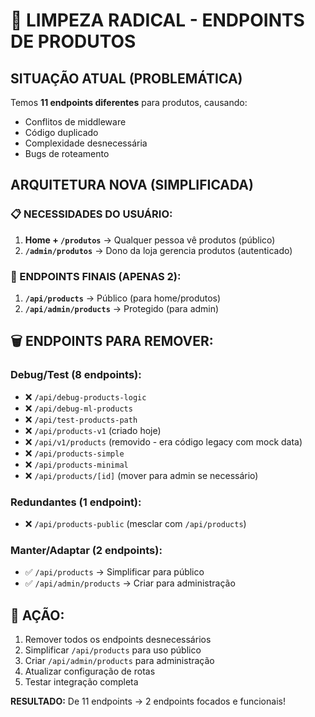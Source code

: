 # 🧹 LIMPEZA RADICAL - ENDPOINTS DE PRODUTOS

## SITUAÇÃO ATUAL (PROBLEMÁTICA)
Temos **11 endpoints diferentes** para produtos, causando:
- Conflitos de middleware
- Código duplicado
- Complexidade desnecessária
- Bugs de roteamento

## ARQUITETURA NOVA (SIMPLIFICADA)

### 📋 NECESSIDADES DO USUÁRIO:
1. **Home + `/produtos`** → Qualquer pessoa vê produtos (público)
2. **`/admin/produtos`** → Dono da loja gerencia produtos (autenticado)

### 🎯 ENDPOINTS FINAIS (APENAS 2):
1. **`/api/products`** → Público (para home/produtos)
2. **`/api/admin/products`** → Protegido (para admin)

## 🗑️ ENDPOINTS PARA REMOVER:

### Debug/Test (8 endpoints):
- ❌ `/api/debug-products-logic`
- ❌ `/api/debug-ml-products` 
- ❌ `/api/test-products-path`
- ❌ `/api/products-v1` (criado hoje)
- ❌ `/api/v1/products` (removido - era código legacy com mock data)
- ❌ `/api/products-simple`
- ❌ `/api/products-minimal`
- ❌ `/api/products/[id]` (mover para admin se necessário)

### Redundantes (1 endpoint):
- ❌ `/api/products-public` (mesclar com `/api/products`)

### Manter/Adaptar (2 endpoints):
- ✅ `/api/products` → Simplificar para público
- ✅ `/api/admin/products` → Criar para administração

## 🚀 AÇÃO:
1. Remover todos os endpoints desnecessários
2. Simplificar `/api/products` para uso público
3. Criar `/api/admin/products` para administração
4. Atualizar configuração de rotas
5. Testar integração completa

**RESULTADO:** De 11 endpoints → 2 endpoints focados e funcionais!